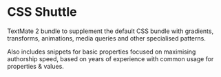 # CSS Shuttle

TextMate 2 bundle to supplement the default CSS bundle with gradients, transforms, animations, media queries and other specialised patterns.

Also includes snippets for basic properties focused on maximising authorship speed, based on years of experience with common usage for properties & values.